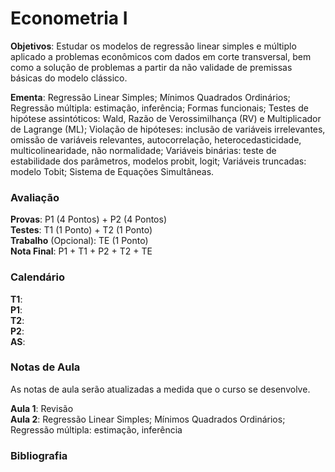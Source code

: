 # Econometria I

**Objetivos**: Estudar os modelos de regressão linear simples e múltiplo aplicado a problemas econômicos com dados em corte transversal, bem como a solução de problemas a partir da não validade de premissas básicas do modelo clássico.

**Ementa**: Regressão Linear Simples; Mínimos Quadrados Ordinários; Regressão múltipla: estimação, inferência; Formas funcionais; Testes de hipótese assintóticos: Wald, Razão de Verossimilhança (RV) e Multiplicador de Lagrange (ML); Violação de hipóteses: inclusão de variáveis irrelevantes, omissão de variáveis relevantes, autocorrelação, heterocedasticidade, multicolinearidade, não normalidade; Variáveis binárias: teste de estabilidade dos parâmetros, modelos probit, logit; Variáveis truncadas: modelo Tobit; Sistema de Equações Simultâneas.

### Avaliação

**Provas**: P1 (4 Pontos) + P2 (4 Pontos) <br>
**Testes**: T1 (1 Ponto) + T2 (1 Ponto)   <br>
**Trabalho** (Opcional): TE (1 Ponto)     <br>
**Nota Final**: P1 + T1 + P2 + T2 + TE    <br>

### Calendário

**T1**: <br>
**P1**: <br>
**T2**: <br>
**P2**: <br>
**AS**: <br>

### Notas de Aula

As notas de aula serão atualizadas a medida que o curso se desenvolve. 

**Aula 1**: Revisão <br>
**Aula 2**: Regressão Linear Simples; Mínimos Quadrados Ordinários; Regressão múltipla: estimação, inferência <br>

### Bibliografia
